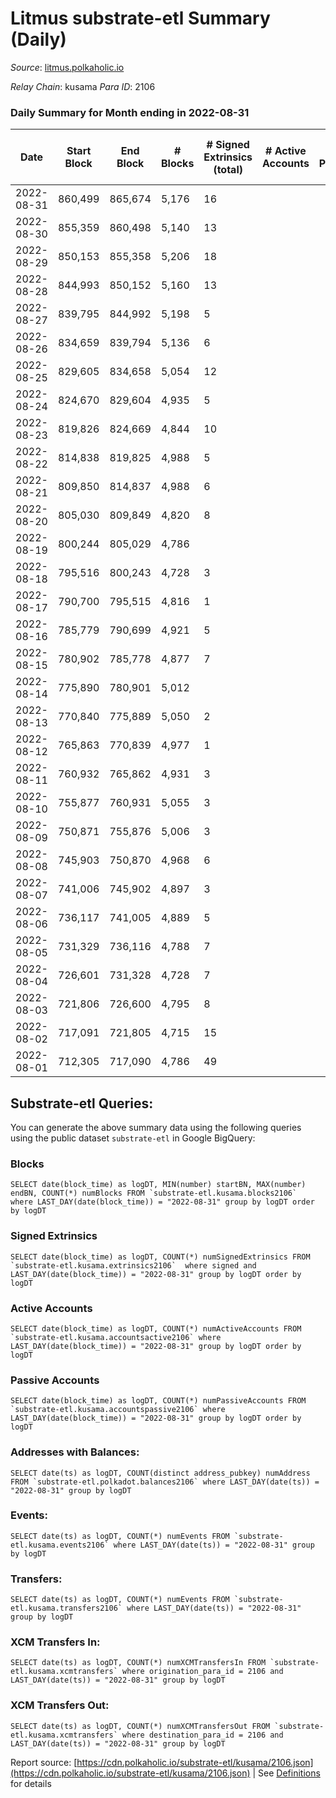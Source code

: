 # Litmus substrate-etl Summary (Daily)

_Source_: [litmus.polkaholic.io](https://litmus.polkaholic.io)

*Relay Chain*: kusama
*Para ID*: 2106



### Daily Summary for Month ending in 2022-08-31


| Date | Start Block | End Block | # Blocks | # Signed Extrinsics (total) | # Active Accounts | # Passive | # New | # Addresses with Balances | # Events | # Transfers | # XCM Transfers In | # XCM Transfers Out | Issues | 
| ---- | ----------- | --------- | -------- | --------------------------- | ----------------- | --------- | ----- | ------------------------- | -------- | ----------- | ------------------ | ------------------- | ------ |
| 2022-08-31 | 860,499 | 865,674 | 5,176 | 16 |  |  |  | 11,916 | 10,452 | 4 ($24,635.80) |   | 3 ($5.98) |  |
| 2022-08-30 | 855,359 | 860,498 | 5,140 | 13 |  |  |  |  | 10,361 | 1 ($1.14) |   | 1 ($1.12) |  |
| 2022-08-29 | 850,153 | 855,358 | 5,206 | 18 |  |  |  |  | 10,535 | 4 ($4,017.82) |   | 3 ($4,017.68) |  |
| 2022-08-28 | 844,993 | 850,152 | 5,160 | 13 |  |  |  |  | 10,399 | 2 ($26.06) |   | 2 ($26.01) |  |
| 2022-08-27 | 839,795 | 844,992 | 5,198 | 5 |  |  |  |  | 10,429 | 1 ($0.90) |   | 1 ($0.88) |  |
| 2022-08-26 | 834,659 | 839,794 | 5,136 | 6 |  |  |  | 11,918 | 10,319 | 3 ($0.25) |   |   |  |
| 2022-08-25 | 829,605 | 834,658 | 5,054 | 12 |  |  |  | 11,918 | 10,185 | 3 ($124.22) |   | 3 ($124.16) |  |
| 2022-08-24 | 824,670 | 829,604 | 4,935 | 5 |  |  |  | 11,918 | 9,910 | 2 ($4.90) | 1 ($0.80) | 2 ($4.86) |  |
| 2022-08-23 | 819,826 | 824,669 | 4,844 | 10 |  |  |  | 11,918 | 9,764 | 3 ($850.78) | 2 ($849.39) | 3 ($850.47) |  |
| 2022-08-22 | 814,838 | 819,825 | 4,988 | 5 |  |  |  | 11,916 | 10,008 |   |   |   |  |
| 2022-08-21 | 809,850 | 814,837 | 4,988 | 6 |  |  |  | 11,916 | 10,004 |   |   |   |  |
| 2022-08-20 | 805,030 | 809,849 | 4,820 | 8 |  |  |  | 11,916 | 9,687 |   |   |   |  |
| 2022-08-19 | 800,244 | 805,029 | 4,786 |  |  |  |  | 11,915 | 9,575 |   |   |   |  |
| 2022-08-18 | 795,516 | 800,243 | 4,728 | 3 |  |  |  | 11,915 | 9,476 | 1 ($8.17) |   | 1 ($8.15) |  |
| 2022-08-17 | 790,700 | 795,515 | 4,816 | 1 |  |  |  | 11,915 | 9,639 |   |   |   |  |
| 2022-08-16 | 785,779 | 790,699 | 4,921 | 5 |  |  |  | 11,915 | 9,865 |   |   |   |  |
| 2022-08-15 | 780,902 | 785,778 | 4,877 | 7 |  |  |  | 11,915 | 9,788 | 1 ($0.82) |   | 1 ($0.80) |  |
| 2022-08-14 | 775,890 | 780,901 | 5,012 |  |  |  |  | 11,915 | 10,026 |   |   |   |  |
| 2022-08-13 | 770,840 | 775,889 | 5,050 | 2 |  |  |  | 11,915 | 10,113 |   |   |   |  |
| 2022-08-12 | 765,863 | 770,839 | 4,977 | 1 |  |  |  | 11,915 | 9,962 |   |   |   |  |
| 2022-08-11 | 760,932 | 765,862 | 4,931 | 3 |  |  |  | 11,915 | 9,889 | 1 ($1.63) | 1 ($0.82) | 1 ($1.63) |  |
| 2022-08-10 | 755,877 | 760,931 | 5,055 | 3 |  |  |  | 11,914 | 10,137 | 3 ($11.48) |   | 3 ($11.41) |  |
| 2022-08-09 | 750,871 | 755,876 | 5,006 | 3 |  |  |  | 11,914 | 10,042 | 1 ($0.41) | 3 ($2.28) | 1 ($0.39) |  |
| 2022-08-08 | 745,903 | 750,870 | 4,968 | 6 |  |  |  | 11,913 | 9,983 | 3 ($3.85) | 3 ($3.81) | 3 ($3.79) |  |
| 2022-08-07 | 741,006 | 745,902 | 4,897 | 3 |  |  |  | 11,912 | 9,812 |   |   |   |  |
| 2022-08-06 | 736,117 | 741,005 | 4,889 | 5 |  |  |  | 11,912 | 9,804 |   |   |   |  |
| 2022-08-05 | 731,329 | 736,116 | 4,788 | 7 |  |  |  | 11,912 | 9,634 | 2 ($1.53) | 5 ($0.80) | 2 ($1.49) |  |
| 2022-08-04 | 726,601 | 731,328 | 4,728 | 7 |  |  |  | 11,911 | 9,488 |   |   |   |  |
| 2022-08-03 | 721,806 | 726,600 | 4,795 | 8 |  |  |  | 11,911 | 9,627 |   |   |   |  |
| 2022-08-02 | 717,091 | 721,805 | 4,715 | 15 |  |  |  | 11,911 | 9,498 |   |   |   |  |
| 2022-08-01 | 712,305 | 717,090 | 4,786 | 49 |  |  |  | 11,911 | 43,075 | 8,496 ($99,626.70) |   |   |  |

## Substrate-etl Queries:
You can generate the above summary data using the following queries using the public dataset `substrate-etl` in Google BigQuery:


### Blocks
```
SELECT date(block_time) as logDT, MIN(number) startBN, MAX(number) endBN, COUNT(*) numBlocks FROM `substrate-etl.kusama.blocks2106`  where LAST_DAY(date(block_time)) = "2022-08-31" group by logDT order by logDT
```


### Signed Extrinsics
```
SELECT date(block_time) as logDT, COUNT(*) numSignedExtrinsics FROM `substrate-etl.kusama.extrinsics2106`  where signed and LAST_DAY(date(block_time)) = "2022-08-31" group by logDT order by logDT
```


### Active Accounts
```
SELECT date(block_time) as logDT, COUNT(*) numActiveAccounts FROM `substrate-etl.kusama.accountsactive2106` where LAST_DAY(date(block_time)) = "2022-08-31" group by logDT order by logDT
```


### Passive Accounts
```
SELECT date(block_time) as logDT, COUNT(*) numPassiveAccounts FROM `substrate-etl.kusama.accountspassive2106` where LAST_DAY(date(block_time)) = "2022-08-31" group by logDT order by logDT
```


### Addresses with Balances:
```
SELECT date(ts) as logDT, COUNT(distinct address_pubkey) numAddress FROM `substrate-etl.polkadot.balances2106` where LAST_DAY(date(ts)) = "2022-08-31" group by logDT
```


### Events:
```
SELECT date(ts) as logDT, COUNT(*) numEvents FROM `substrate-etl.kusama.events2106` where LAST_DAY(date(ts)) = "2022-08-31" group by logDT
```


### Transfers:
```
SELECT date(ts) as logDT, COUNT(*) numEvents FROM `substrate-etl.kusama.transfers2106` where LAST_DAY(date(ts)) = "2022-08-31" group by logDT
```


### XCM Transfers In:
```
SELECT date(ts) as logDT, COUNT(*) numXCMTransfersIn FROM `substrate-etl.kusama.xcmtransfers` where origination_para_id = 2106 and LAST_DAY(date(ts)) = "2022-08-31" group by logDT
```


### XCM Transfers Out:
```
SELECT date(ts) as logDT, COUNT(*) numXCMTransfersOut FROM `substrate-etl.kusama.xcmtransfers` where destination_para_id = 2106 and LAST_DAY(date(ts)) = "2022-08-31" group by logDT
```



Report source: [https://cdn.polkaholic.io/substrate-etl/kusama/2106.json](https://cdn.polkaholic.io/substrate-etl/kusama/2106.json) | See [Definitions](/DEFINITIONS.md) for details
